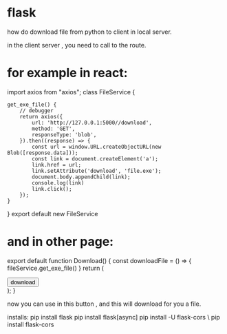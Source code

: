 # flask
how do download file from python to client in local server.

in the client server , you need to call to the route.
# for example in react: 

import axios from "axios";
class FileService {

    get_exe_file() {
        // debugger
        return axios({
            url: 'http://127.0.0.1:5000//download',
            method: 'GET',
            responseType: 'blob',
        }).then((response) => {
            const url = window.URL.createObjectURL(new Blob([response.data]));
            const link = document.createElement('a');
            link.href = url;
            link.setAttribute('download', 'file.exe');
            document.body.appendChild(link);
            console.log(link)
            link.click();
        });
    }
}
export default new FileService

# and in other page:

export default function Download() {
    const downloadFile = () => {
       fileService.get_exe_file()
    }
    return (
        <div>
          <button className='button-download' onClick={downloadFile}>download</button>
        </div>
    );
}


now you can use in this button , and this will download for you a file.


installs: 
pip install flask
pip install flask[async]
pip install -U flask-cors \ pip install flask-cors
